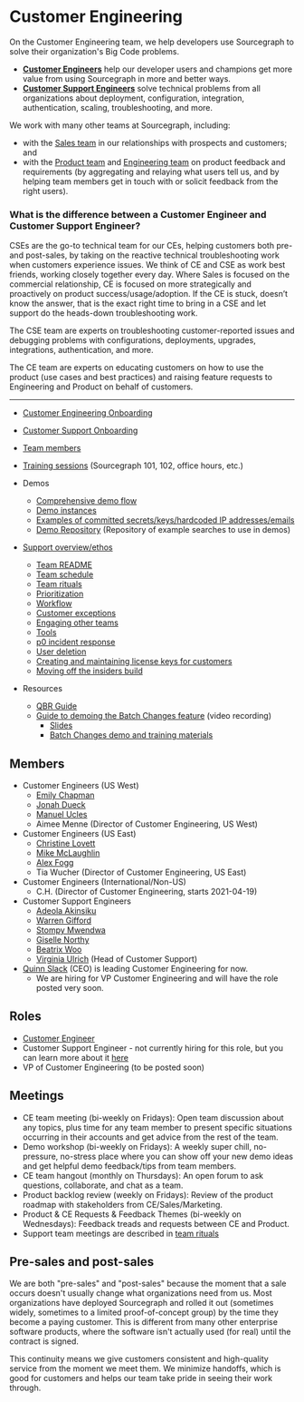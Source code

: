 # Customer Engineering

On the Customer Engineering team, we help developers use Sourcegraph to solve their organization's Big Code problems.

- [**Customer Engineers**](https://jobs.lever.co/sourcegraph/3ede0606-7a86-45d4-a627-e8cbae7a1a57) help our developer users and champions get more value from using Sourcegraph in more and better ways.
- [**Customer Support Engineers**](https://about.sourcegraph.com/handbook/ce/support) solve technical problems from all organizations about deployment, configuration, integration, authentication, scaling, troubleshooting, and more. <!-- Example: A Customer Support Engineer might help a customer get perfect cross-repository code intelligence set up for all of their code so they have joyful and more effective code reviews. -->

We work with many other teams at Sourcegraph, including:

- with the [Sales team](../sales/index.md) in our relationships with prospects and customers; and
- with the [Product team](../product/index.md) and [Engineering team](../engineering/index.md) on product feedback and requirements (by aggregating and relaying what users tell us, and by helping team members get in touch with or solicit feedback from the right users).

### What is the difference between a Customer Engineer and Customer Support Engineer?
CSEs are the go-to technical team for our CEs, helping customers both pre- and post-sales, by taking on the reactive technical troubleshooting work when customers experience issues. We think of CE and CSE as work best friends, working closely together every day. Where Sales is focused on the commercial relationship, CE is focused on more strategically and proactively on product success/usage/adoption. If the CE is stuck, doesn’t know the answer, that is the exact right time to bring in a CSE and let support do the heads-down troubleshooting work.

The CSE team are experts on troubleshooting customer-reported issues and debugging problems with configurations, deployments, upgrades, integrations, authentication, and more.

The CE team are experts on educating customers on how to use the product (use cases and best practices) and raising feature requests to Engineering and Product on behalf of customers.

---

* [Customer Engineering Onboarding](onboarding.md)
* [Customer Support Onboarding](customer-support-onboarding.md)
* [Team members](#members)
* [Training sessions](https://docs.google.com/document/d/1nFePrSIcIakMmjOEY01vNc6VRe7WiJ0iOWygeZlbpYw/edit) (Sourcegraph 101, 102, office hours, etc.)
* Demos
  * [Comprehensive demo flow](https://docs.google.com/document/d/1q903Yl-vkOqkQ4e3JRiw-u8x8aJ50iTezllzcj_MJWc/edit)
  * [Demo instances](demo_instances.md)
  * [Examples of committed secrets/keys/hardcoded IP addresses/emails](https://github.com/sourcegraph-testing/ce-code-smells/)
  * [Demo Repository](https://docs.google.com/document/d/1BVq3GPMVZih9NKa4UyVAQcsyThi4ye6m4CCQuwZAb80/edit?usp=sharing) (Repository of example searches to use in demos)
* [Support overview/ethos](support.md)
	* [Team README](support-bios.md)
	* [Team schedule](support-schedule.md)
	* [Team rituals](support-team-rituals.md)
	* [Prioritization](support-prioritization.md)
	* [Workflow](support-workflow.md)
	* [Customer exceptions](customer-exceptions.md)
	* [Engaging other teams](engaging-other-teams.md)
	* [Tools](support-tools.md)
	* [p0 incident response](p0-Incident-Response.md)
	* [User deletion](delete_users_guide.md)
	* [Creating and maintaining license keys for customers](license_keys.md)
	* [Moving off the insiders build](leaving-insiders-build.md)

* Resources
  * [QBR Guide](https://docs.google.com/document/d/1gFRn2SkX19sU0GSMGndNkk-I9cFe7FlN3xlZ2UX3Frs/edit#u)
  * [Guide to demoing the Batch Changes feature](https://drive.google.com/drive/folders/18Sa_NpsVRvVV8MIvuXyoDEinpEf8fbGn) (video recording)
    * [Slides](https://docs.google.com/presentation/d/1niZBMhHKWJT1-n_ExSbYIRD51vcubrWwQm-Tc5EZo8s/edit#slide=id.g7d2aea8729_0_0)
    * [Batch Changes demo and training materials](https://docs.google.com/document/d/1xQxhdGaudydOn5nBGIG91F6Z4VR4NwBfuKFvgbmCjJo/edit?usp=drive_web&ouid=107037782400977645523)


## Members

<!-- Alphabetically, by surname. -->

- Customer Engineers (US West)
  - [Emily Chapman](../../company/team/index.md#emily-chapman-she-her)
  - [Jonah Dueck](../../company/team/index.md#jonah-dueck-he-him)
  - [Manuel Ucles](../../company/team/index.md#manuel-ucles)
  - Aimee Menne (Director of Customer Engineering, US West)
- Customer Engineers (US East)
  - [Christine Lovett](../../company/team/index.md#christine-lovett-she-her)
  - [Mike McLaughlin](../../company/team/index.md#mike-mclaughlin-he-him)
  - [Alex Fogg](../../company/team/index.md#alex-fogg-he-him)
  - Tia Wucher (Director of Customer Engineering, US East)
- Customer Engineers (International/Non-US)
  - C.H. (Director of Customer Engineering, starts 2021-04-19)
- Customer Support Engineers
  - [Adeola Akinsiku](../../company/team/index.md#adeola-akinsiku)
  - [Warren Gifford](../../company/team/index.md#warren-gifford-he-him)
  - [Stompy Mwendwa](../../company/team/index.md#stompy-mwendwa)
  - [Giselle Northy](../../company/team/index.md#giselle-northy-she-her)
  - [Beatrix Woo](../../company/team/index.md#beatrix-woo-she-her)
  - [Virginia Ulrich](../../company/team/index.md#virginia-ulrich-she-her) (Head of Customer Support)
- [Quinn Slack](../../company/team/index.md#quinn-slack) (CEO) is leading Customer Engineering for now.
  - We are hiring for VP Customer Engineering and will have the role posted very soon.

## Roles

- [Customer Engineer](https://jobs.lever.co/sourcegraph/3ede0606-7a86-45d4-a627-e8cbae7a1a57)
- Customer Support Engineer - not currently hiring for this role, but you can learn more about it [here](https://about.sourcegraph.com/handbook/ce/support)
- VP of Customer Engineering (to be posted soon)

## Meetings

* CE team meeting (bi-weekly on Fridays): Open team discussion about any topics, plus time for any team member to present specific situations occurring in their accounts and get advice from the rest of the team.
* Demo workshop (bi-weekly on Fridays): A weekly super chill, no-pressure, no-stress place where you can show off your new demo ideas and get helpful demo feedback/tips from team members.
* CE team hangout (monthly on Thursdays): An open forum to ask questions, collaborate, and chat as a team.
* Product backlog review (weekly on Fridays): Review of the product roadmap with stakeholders from CE/Sales/Marketing.
* Product & CE Requests & Feedback Themes (bi-weekly on Wednesdays): Feedback treads and requests between CE and Product.
* Support team meetings are described in [team rituals](support-team-rituals.md)

## Pre-sales and post-sales

We are both "pre-sales" and "post-sales" because the moment that a sale occurs doesn't usually change what organizations need from us. Most organizations have deployed Sourcegraph and rolled it out (sometimes widely, sometimes to a limited proof-of-concept group) by the time they become a paying customer. This is different from many other enterprise software products, where the software isn't actually used (for real) until the contract is signed.

This continuity means we give customers consistent and high-quality service from the moment we meet them. We minimize handoffs, which is good for customers and helps our team take pride in seeing their work through.
